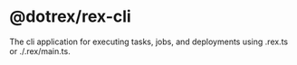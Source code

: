 # @dotrex/rex-cli

The cli application for executing tasks, jobs, and deployments using .rex.ts or
./.rex/main.ts.
